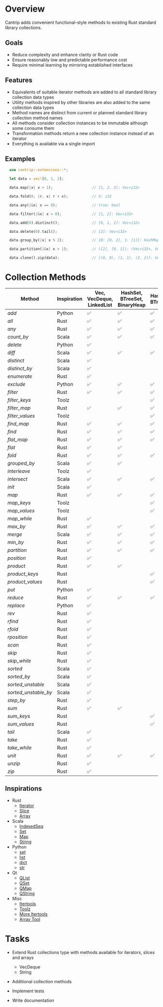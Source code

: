 # Overview

Cantrip adds convenient functional-style methods to existing Rust standard library collections.

## Goals

* Reduce complexity and enhance clarity or Rust code
* Ensure reasonably low and predictable performance cost
* Require minimal learning by mirroring established interfaces

## Features

* Equivalents of suitable iterator methods are added to all standard library collection data types
* Utility methods inspired by other libraries are also added to the same collection data types
* Method names are distinct from current or planned standard library collection method names
* All methods consider collection instances to be immutable although some consume them
* Transformation methods return a new collection instance instead of an iterator
* Everything is available via a single import

## Examples

```rust
  use cantrip::extensions::*;

  let data = vec![0, 1, 2];

  data.map(|x| x + 1);                  // [1, 2, 3]: Vec<i32>

  data.fold(0, |r, x| r + x);           // 3: i32

  data.any(|&x| x == 0);                // true: bool

  data.filter(|&x| x > 0);              // [1, 2]: Vec<i32>

  data.add(0).distinct();               // [0, 1, 2]: Vec<i32>

  data.delete(0).tail();                // [2]: Vec<i32>

  data.group_by(|x| x % 2);             // {0: [0, 2], 1: [1]}: HashMap<i32, Vec<i32>>

  data.partition(|&x| x > 1);           // ([2], [0, 1]): (Vec<i32>, Vec<i32>)

  data.clone().zip(data);               // [(0, 0), (1, 1), (2, 2)]: Vec<(i32, i32)>
```


# Collection Methods

| Method               | Inspiration | Vec, VecDeque, LinkedList | HashSet, BTreeSet, BinaryHeap | HashMap, BTreeMap  | Slice              |
|----------------------|-------------|---------------------------|-------------------------------|--------------------|--------------------|
| *add*                | Python      | :white_check_mark:        | :white_check_mark:            | :white_check_mark: |                    |
| *all*                | Rust        | :white_check_mark:        | :white_check_mark:            | :white_check_mark: | :white_check_mark: |
| *any*                | Rust        | :white_check_mark:        | :white_check_mark:            | :white_check_mark: | :white_check_mark: |
| *count_by*           | Scala       | :white_check_mark:        | :white_check_mark:            | :white_check_mark: | :white_check_mark: |
| *delete*             | Python      | :white_check_mark:        |                               |                    |                    |
| *diff*               | Scala       | :white_check_mark:        | :white_check_mark:            | :white_check_mark: |                    |
| *distinct*           | Scala       | :white_check_mark:        |                               |                    |                    |
| *distinct_by*        | Scala       | :white_check_mark:        |                               |                    |                    |
| *enumerate*          | Rust        | :white_check_mark:        |                               |                    |                    |
| *exclude*            | Python      | :white_check_mark:        | :white_check_mark:            | :white_check_mark: |                    |
| *filter*             | Rust        | :white_check_mark:        | :white_check_mark:            | :white_check_mark: |                    |
| *filter_keys*        | Toolz       |                           |                               | :white_check_mark: |                    |
| *filter_map*         | Rust        | :white_check_mark:        | :white_check_mark:            | :white_check_mark: |                    |
| *filter_values*      | Toolz       |                           |                               | :white_check_mark: |                    |
| *find_map*           | Rust        | :white_check_mark:        | :white_check_mark:            | :white_check_mark: |                    |
| *find*               | Rust        | :white_check_mark:        | :white_check_mark:            | :white_check_mark: | :white_check_mark: |
| *flat_map*           | Rust        | :white_check_mark:        | :white_check_mark:            | :white_check_mark: |                    |
| *flat*               | Rust        | :white_check_mark:        | :white_check_mark:            |                    |                    |
| *fold*               | Rust        | :white_check_mark:        | :white_check_mark:            | :white_check_mark: | :white_check_mark: |
| *grouped_by*         | Scala       | :white_check_mark:        | :white_check_mark:            |                    |                    |
| *interleave*         | Toolz       | :white_check_mark:        |                               |                    |                    |
| *intersect*          | Scala       | :white_check_mark:        | :white_check_mark:            | :white_check_mark: |                    |
| *init*               | Scala       | :white_check_mark:        |                               |                    | :white_check_mark: |
| *map*                | Rust        | :white_check_mark:        | :white_check_mark:            | :white_check_mark: |                    |
| *map_keys*           | Toolz       |                           |                               | :white_check_mark: |                    |
| *map_values*         | Toolz       |                           |                               | :white_check_mark: |                    |
| *map_while*          | Rust        | :white_check_mark:        |                               |                    |                    |
| *max_by*             | Rust        | :white_check_mark:        | :white_check_mark:            | :white_check_mark: | :white_check_mark: |
| *merge*              | Scala       | :white_check_mark:        | :white_check_mark:            | :white_check_mark: |                    |
| *min_by*             | Rust        | :white_check_mark:        | :white_check_mark:            | :white_check_mark: | :white_check_mark: |
| *partition*          | Rust        | :white_check_mark:        | :white_check_mark:            | :white_check_mark: |                    |
| *position*           | Rust        | :white_check_mark:        |                               |                    | :white_check_mark: |
| *product*            | Rust        | :white_check_mark:        | :white_check_mark:            |                    |                    |
| *product_keys*       | Rust        |                           |                               | :white_check_mark: |                    |
| *product_values*     | Rust        |                           |                               | :white_check_mark: |                    |
| *put*                | Python      | :white_check_mark:        |                               |                    |                    |
| *reduce*             | Rust        | :white_check_mark:        | :white_check_mark:            | :white_check_mark: | :white_check_mark: |
| *replace*            | Python      | :white_check_mark:        |                               |                    |                    |
| *rev*                | Rust        | :white_check_mark:        |                               |                    |                    |
| *rfind*              | Rust        | :white_check_mark:        |                               |                    | :white_check_mark: |
| *rfold*              | Rust        | :white_check_mark:        |                               |                    | :white_check_mark: |
| *rposition*          | Rust        | :white_check_mark:        |                               |                    | :white_check_mark: |
| *scan*               | Rust        | :white_check_mark:        |                               |                    |                    |
| *skip*               | Rust        | :white_check_mark:        |                               |                    |                    |
| *skip_while*         | Rust        | :white_check_mark:        |                               |                    | :white_check_mark: |
| *sorted*             | Scala       | :white_check_mark:        |                               |                    |                    |
| *sorted_by*          | Scala       | :white_check_mark:        |                               |                    |                    |
| *sorted_unstable*    | Scala       | :white_check_mark:        |                               |                    |                    |
| *sorted_unstable_by* | Scala       | :white_check_mark:        |                               |                    |                    |
| *step_by*            | Rust        | :white_check_mark:        |                               |                    |                    |
| *sum*                | Rust        | :white_check_mark:        | :white_check_mark:            |                    |                    |
| *sum_keys*           | Rust        |                           |                               | :white_check_mark: |                    |
| *sum_values*         | Rust        |                           |                               | :white_check_mark: |                    |
| *tail*               | Scala       | :white_check_mark:        |                               |                    | :white_check_mark: |
| *take*               | Rust        | :white_check_mark:        |                               |                    |                    |
| *take_while*         | Rust        | :white_check_mark:        |                               |                    | :white_check_mark: |
| *unit*               | Rust        | :white_check_mark:        | :white_check_mark:            | :white_check_mark: |                    |
| *unzip*              | Rust        | :white_check_mark:        |                               |                    |                    |
| *zip*                | Rust        | :white_check_mark:        |                               |                    |                    |


## Inspirations

- Rust
  - [Iterator](https://doc.rust-lang.org/std/iter/trait.Iterator.html)
  - [Slice](https://doc.rust-lang.org/std/primitive.slice.html)
  - [Array](https://doc.rust-lang.org/std/primitive.array.html)
- Scala
  - [IndexedSeq](https://www.scala-lang.org/api/3.3.1/scala/collection/immutable/IndexedSeq.html)
  - [Set](https://www.scala-lang.org/api/3.3.1/scala/collection/immutable/Set.html)
  - [Map](https://www.scala-lang.org/api/3.3.1/scala/collection/immutable/Map.html)
  - [String](https://www.scala-lang.org/api/3.3.1/scala/collection/StringOps.html)
- Python
  - [set](https://python-reference.readthedocs.io/en/latest/docs/sets/index.html)
  - [list](https://python-reference.readthedocs.io/en/latest/docs/list/index.html)
  - [dict](https://python-reference.readthedocs.io/en/latest/docs/dict/index.html)
  - [str](https://python-reference.readthedocs.io/en/latest/docs/str/index.html)
- Qt
  - [QList](https://doc.qt.io/qt-6/qlist.html)
  - [QSet](https://doc.qt.io/qt-6/qset.html)
  - [QMap](https://doc.qt.io/qt-6/qmap.html)
  - [QString](https://doc.qt.io/qt-6/qstring.htm)
- Misc
  - [Itertools](https://docs.rs/itertools/latest/itertools/index.html)
  - [Toolz](https://toolz.readthedocs.io/en/latest/api.html)
  - [More Itertools](https://more-itertools.readthedocs.io/en/stable/api.html)
  - [Array Tool](https://github.com/danielpclark/array_tool/tree/master)

# Tasks

- Extend Rust collections type with methods available for iterators, slices and arrays
  - VecDeque
  - String

- Additional collection methods

- Implement tests

- Write documentation

